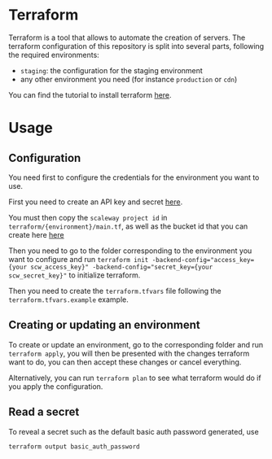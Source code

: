 # Terraform

Terraform is a tool that allows to automate the creation of servers. The terraform configuration of this repository
is split into several parts, following the required environments:
 - `staging`: the configuration for the staging environment
 - any other environment you need (for instance `production` or `cdn`)

You can find the tutorial to install terraform [here](https://learn.hashicorp.com/tutorials/terraform/install-cli).

# Usage

## Configuration

You need first to configure the credentials for the environment you want to use.

First you need to create an API key and secret [here](https://console.scaleway.com/project/credentials).

You must then copy the `scaleway project id` in  `terraform/{environment}/main.tf`, as well as the bucket id that you
can create here [here](https://console.scaleway.com/object-storage/buckets)

Then you need to go to the folder corresponding to the environment you want to configure and run
`terraform init -backend-config="access_key={your scw_access_key}" -backend-config="secret_key={your scw_secret_key}"`
to initialize terraform.

Then you need to create the `terraform.tfvars` file following the `terraform.tfvars.example` example.

## Creating or updating an environment

To create or update an environment, go to the corresponding folder and run `terraform apply`, you will then be
presented with the changes terraform want to do, you can then accept these changes or cancel everything.

Alternatively, you can run `terraform plan` to see what terraform would do if you apply the configuration.


## Read a secret
To reveal a secret such as the default basic auth password generated, use
```
terraform output basic_auth_password
```
